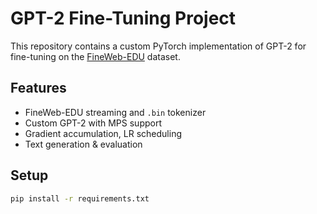# GPT-2 Fine-Tuning Project

This repository contains a custom PyTorch implementation of GPT-2 for fine-tuning on the [FineWeb-EDU](https://huggingface.co/datasets/fineweb-edu) dataset.

## Features
- FineWeb-EDU streaming and `.bin` tokenizer
- Custom GPT-2 with MPS support
- Gradient accumulation, LR scheduling
- Text generation & evaluation

## Setup
```bash
pip install -r requirements.txt

